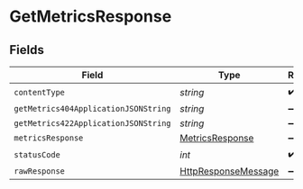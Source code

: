 # GetMetricsResponse


## Fields

| Field                                                                                                                | Type                                                                                                                 | Required                                                                                                             | Description                                                                                                          |
| -------------------------------------------------------------------------------------------------------------------- | -------------------------------------------------------------------------------------------------------------------- | -------------------------------------------------------------------------------------------------------------------- | -------------------------------------------------------------------------------------------------------------------- |
| `contentType`                                                                                                        | *string*                                                                                                             | :heavy_check_mark:                                                                                                   | N/A                                                                                                                  |
| `getMetrics404ApplicationJSONString`                                                                                 | *string*                                                                                                             | :heavy_minus_sign:                                                                                                   | N/A                                                                                                                  |
| `getMetrics422ApplicationJSONString`                                                                                 | *string*                                                                                                             | :heavy_minus_sign:                                                                                                   | N/A                                                                                                                  |
| `metricsResponse`                                                                                                    | [MetricsResponse](../../Models/Shared/MetricsResponse.md)                                                            | :heavy_minus_sign:                                                                                                   | Ok                                                                                                                   |
| `statusCode`                                                                                                         | *int*                                                                                                                | :heavy_check_mark:                                                                                                   | N/A                                                                                                                  |
| `rawResponse`                                                                                                        | [HttpResponseMessage](https://learn.microsoft.com/en-us/dotnet/api/system.net.http.httpresponsemessage?view=net-5.0) | :heavy_minus_sign:                                                                                                   | N/A                                                                                                                  |